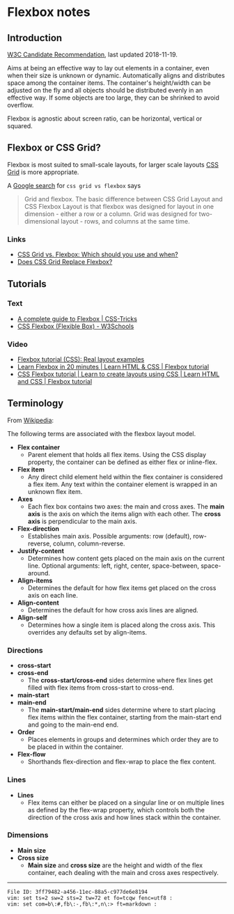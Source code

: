 # Flexbox notes

## Introduction

[W3C Candidate Recommendation](https://www.w3.org/TR/css-flexbox/), last 
updated 2018-11-19.

Aims at being an effective way to lay out elements in a container, even 
when their size is unknown or dynamic. Automatically aligns and 
distributes space among the container items. The container's 
height/width can be adjusted on the fly and all objects should be 
distributed evenly in an effective way. If some objects are too large, 
they can be shrinked to avoid overflow.

Flexbox is agnostic about screen ratio, can be horizontal, vertical or 
squared.

## Flexbox or CSS Grid?

Flexbox is most suited to small-scale layouts, for larger scale layouts 
[CSS Grid](https://en.wikipedia.org/wiki/CSS_grid_layout) is more 
appropriate.

A [Google search](https://www.google.com/search?q=css+grid+vs+flexbox) 
for `css grid vs flexbox` says

> Grid and flexbox. The basic difference between CSS Grid Layout and CSS 
> Flexbox Layout is that flexbox was designed for layout in one 
> dimension - either a row or a column. Grid was designed for 
> two-dimensional layout - rows, and columns at the same time.

### Links

  - [CSS Grid vs. Flexbox: Which should you use and 
    when?](https://webdesign.tutsplus.com/articles/flexbox-vs-css-grid-which-should-you-use--cms-30184)
  - [Does CSS Grid Replace 
    Flexbox?](https://css-tricks.com/css-grid-replace-flexbox/)

## Tutorials

### Text

  - [A complete guide to Flexbox | 
    CSS-Tricks](https://css-tricks.com/snippets/css/a-guide-to-flexbox/)
  - [CSS Flexbox (Flexible Box) - 
    W3Schools](https://www.w3schools.com/css/css3_flexbox.asp)

### Video

  - [Flexbox tutorial (CSS): Real layout 
    examples](https://www.youtube.com/watch?v=k32voqQhODc)
  - [Learn Flexbox in 20 minutes | Learn HTML & CSS | Flexbox 
    tutorial](https://www.youtube.com/watch?v=FTlczfR82mQ)
  - [CSS Flexbox tutorial | Learn to create layouts using CSS | Learn 
    HTML and CSS | Flexbox 
    tutorial](https://www.youtube.com/watch?v=0e02dl66PYo)

## Terminology

From [Wikipedia](https://en.wikipedia.org/wiki/CSS_Flexible_Box_Layout):

The following terms are associated with the flexbox layout model.

  - **Flex container**
    - Parent element that holds all flex items. Using the CSS display 
      property, the container can be defined as either flex or 
      inline-flex.
  - **Flex item**
    - Any direct child element held within the flex container is 
      considered a flex item. Any text within the container element is 
      wrapped in an unknown flex item.
  - **Axes**
    - Each flex box contains two axes: the main and cross axes. The 
      **main axis** is the axis on which the items align with each 
      other. The **cross axis** is perpendicular to the main axis.
  - **Flex-direction**
    - Establishes main axis. Possible arguments: row (default), 
      row-reverse, column, column-reverse.
  - **Justify-content**
    - Determines how content gets placed on the main axis on the current 
      line. Optional arguments: left, right, center, space-between, 
      space-around.
  - **Align-items**
    - Determines the default for how flex items get placed on the cross 
      axis on each line.
  - **Align-content**
    - Determines the default for how cross axis lines are aligned.
  - **Align-self**
    - Determines how a single item is placed along the cross axis. This 
      overrides any defaults set by align-items.

### Directions

  - **cross-start**
  - **cross-end**
    - The **cross-start/cross-end** sides determine where flex lines get 
      filled with flex items from cross-start to cross-end.
  - **main-start**
  - **main-end**
    - The **main-start/main-end** sides determine where to start placing 
      flex items within the flex container, starting from the main-start 
      end and going to the main-end end.
  - **Order**
    - Places elements in groups and determines which order they are to 
      be placed in within the container.
  - **Flex-flow**
    - Shorthands flex-direction and flex-wrap to place the flex content.

### Lines

  - **Lines**
    - Flex items can either be placed on a singular line or on multiple 
      lines as defined by the flex-wrap property, which controls both 
      the direction of the cross axis and how lines stack within the 
      container.

### Dimensions

  - **Main size**
  - **Cross size**
    - **Main size** and **cross size** are the height and width of the 
      flex container, each dealing with the main and cross axes 
      respectively.

----

    File ID: 3ff79482-a456-11ec-88a5-c977de6e8194
    vim: set ts=2 sw=2 sts=2 tw=72 et fo=tcqw fenc=utf8 :
    vim: set com=b\:#,fb\:-,fb\:*,n\:> ft=markdown :
